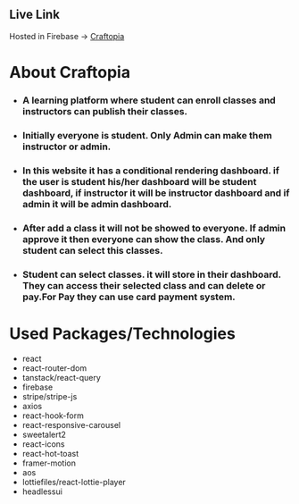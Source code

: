 ## Live Link
Hosted in Firebase -> [Craftopia](https://craftopia-4e8ba.web.app/)

# About Craftopia

* ### A learning platform where student can enroll classes and instructors can publish their classes.

* ### Initially everyone is student. Only Admin can make them instructor or admin.

* ### In this website it has a conditional rendering dashboard. if the user is student his/her dashboard will be student dashboard, if instructor it will be instructor dashboard and if admin it will be admin dashboard.

* ### After add a class it will not be showed to everyone. If admin approve it then everyone can show the class. And only student can select this classes.

* ### Student can select classes. it will store in their dashboard. They can access their selected class and can delete or pay.For Pay they can use card payment system. 

# Used Packages/Technologies

* react
* react-router-dom
* tanstack/react-query
* firebase
* stripe/stripe-js
* axios
* react-hook-form
* react-responsive-carousel
* sweetalert2 
* react-icons
* react-hot-toast
* framer-motion
* aos
* lottiefiles/react-lottie-player
* headlessui